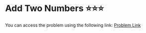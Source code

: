 # Add Two Numbers ⭐⭐⭐
You can access the problem using the following link: [Problem Link](https://leetcode.com/problems/add-two-numbers/description/)